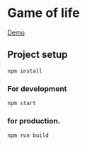 # Game of life

[Demo](http://pfrohner.github.io/react-game-of-life/)

## Project setup
```
npm install
```

### For development
```
npm start
```

### for production.
```
npm run build
```